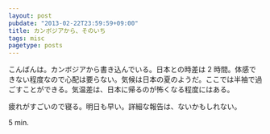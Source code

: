 ```yaml
---
layout: post
pubdate: "2013-02-22T23:59:59+09:00"
title: カンボジアから、そのいち
tags: misc
pagetype: posts
---
```

こんばんは。カンボジアから書き込んでいる。日本との時差は 2 時間。体感できない程度なので心配は要らない。気候は日本の夏のようだ。ここでは半袖で過ごすことができる。気温差は、日本に帰るのが怖くなる程度にはある。

疲れがすごいので寝る。明日も早い。詳細な報告は、ないかもしれない。

5 min.
